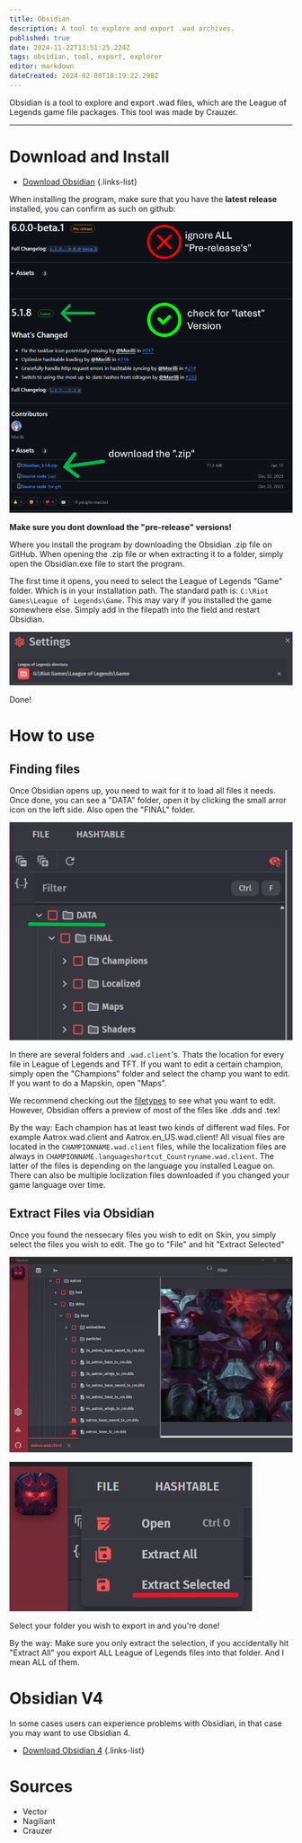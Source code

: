 ```yaml
---
title: Obsidian
description: A tool to explore and export .wad archives.
published: true
date: 2024-11-22T13:51:25.224Z
tags: obsidian, tool, export, explorer
editor: markdown
dateCreated: 2024-02-08T18:19:22.298Z
---
```


Obsidian is a tool to explore and export .wad files, which are the League of Legends game file packages. This tool was made by Crauzer.

---

# Download and Install

- [Download Obsidian](https://github.com/Crauzer/Obsidian/releases)
{.links-list}

When installing the program, make sure that you have the **latest release** installed, you can confirm as such on github:

![obsidian_download_marked.png](/user-pictures/vector/general-guides/general/obsidian/obsidian_download_marked.png)

**Make sure you dont download the "pre-release" versions!**

Where you install the program by downloading the Obsidian .zip file on GitHub.
When opening the .zip file or when extracting it to a folder, simply open the Obsidian.exe file to start the program.

The first time it opens, you need to select the League of Legends "Game" folder. Which is in your installation path. The standard path is: `C:\Riot Games\League of Legends\Game`. This may vary if you installed the game somewhere else. Simply add in the filepath into the field and restart Obsidian.

![obsidian_firststart.png](/user-pictures/vector/general-guides/general/obsidian/obsidian_firststart.png)

Done!

# How to use

## Finding files

Once Obsidian opens up, you need to wait for it to load all files it needs. Once done, you can see a "DATA" folder, open it by clicking the small arror icon on the left side. Also open the "FINAL" folder.

![obsidian_usage01.png](/user-pictures/vector/general-guides/general/obsidian/obsidian_usage01.png)

In there are several folders and `.wad.client`'s. Thats the location for every file in League of Legends and TFT. If you want to edit a certain champion, simply open the "Champions" folder and select the champ you want to edit. If you want to do a Mapskin, open "Maps".

We recommend checking out the [filetypes](/specific-guide/filetypes) to see what you want to edit. However, Obsidian offers a preview of most of the files like .dds and .tex!

By the way: Each champion has at least two kinds of different wad files. For example Aatrox.wad.client and Aatrox.en_US.wad.client! All visual files are located in the `CHAMPIONNAME.wad.client` files, while the localization files are always in `CHAMPIONNAME.languageshortcut_Countryname.wad.client`. The latter of the files is depending on the language you installed League on. There can also be multiple loclization files downloaded if you changed your game language over time.

## Extract Files via Obsidian

Once you found the nessecary files you wish to edit on Skin, you simply select the files you wish to edit. The go to "File" and hit "Extract Selected"

![extract.webp](/user-pictures/vector/new-post-guide/extract.webp)

![obsidian_usage02.png](/user-pictures/vector/general-guides/general/obsidian/obsidian_usage02.png)

Select your folder you wish to export in and you're done!

By the way: Make sure you only extract the selection, if you accidentally hit "Extract All" you export ALL League of Legends files into that folder. And I mean ALL of them.


# Obsidian V4
In some cases users can experience problems with Obsidian, in that case you may want to use Obsidian 4.

- [Download Obsidian 4](https://github.com/Crauzer/Obsidian/releases/tag/4.3.2)
{.links-list}
# Sources

- Vector
- Nagiliant
- Crauzer